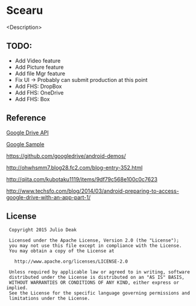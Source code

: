 # Scearu

\<Description\>

## TODO:

- Add Video feature
- Add Picture feature
- Add file Mgr feature
- Fix UI -> Probably can submit production at this point
- Add FHS: DropBox
- Add FHS: OneDrive
- Add FHS: Box

## Reference
[Google Drive API](https://developers.google.com/drive/)

[Google Sample](https://github.com/googledrive/android-quickstart)

https://github.com/googledrive/android-demos/

http://ohwhsmm7.blog28.fc2.com/blog-entry-352.html

http://qiita.com/kubotaku1119/items/9df79c568e100c0c7623

http://www.techsfo.com/blog/2014/03/android-preparing-to-access-google-drive-with-an-app-part-1/


## License

     Copyright 2015 Julio Deak

     Licensed under the Apache License, Version 2.0 (the "License");
     you may not use this file except in compliance with the License.
     You may obtain a copy of the License at

       http://www.apache.org/licenses/LICENSE-2.0

     Unless required by applicable law or agreed to in writing, software
     distributed under the License is distributed on an "AS IS" BASIS,
     WITHOUT WARRANTIES OR CONDITIONS OF ANY KIND, either express or implied.
     See the License for the specific language governing permissions and
     limitations under the License.
